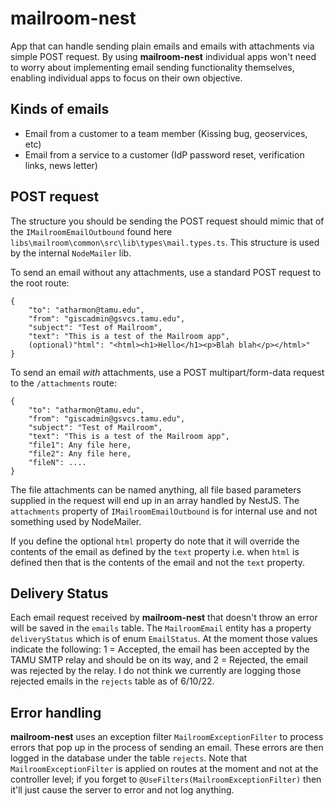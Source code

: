 # mailroom-nest

App that can handle sending plain emails and emails with attachments via simple POST request. By using **mailroom-nest** individual apps won't need to worry about implementing email sending functionality themselves, enabling individual apps to focus on their own objective.

## Kinds of emails

- Email from a customer to a team member (Kissing bug, geoservices, etc)
- Email from a service to a customer (IdP password reset, verification links, news letter)

## POST request

The structure you should be sending the POST request should mimic that of the `IMailroomEmailOutbound` found here `libs\mailroom\common\src\lib\types\mail.types.ts`. This structure is used by the internal `NodeMailer` lib.

To send an email without any attachments, use a standard POST request to the root route:

```
{
	"to": "atharmon@tamu.edu",
	"from": "giscadmin@gsvcs.tamu.edu",
    "subject": "Test of Mailroom",
	"text": "This is a test of the Mailroom app",
    (optional)"html": "<html><h1>Hello</h1><p>Blah blah</p></html>"
}
```

To send an email _with_ attachments, use a POST multipart/form-data request to the `/attachments` route:

```
{
	"to": "atharmon@tamu.edu",
	"from": "giscadmin@gsvcs.tamu.edu",
    "subject": "Test of Mailroom",
	"text": "This is a test of the Mailroom app",
    "file1": Any file here,
    "file2": Any file here,
    "fileN": ....
}
```

The file attachments can be named anything, all file based parameters supplied in the request will end up in an array handled by NestJS. The `attachments` property of `IMailroomEmailOutbound` is for internal use and not something used by NodeMailer.

If you define the optional `html` property do note that it will override the contents of the email as defined by the `text` property i.e. when `html` is defined then that is the contents of the email and not the `text` property.

## Delivery Status

Each email request received by **mailroom-nest** that doesn't throw an error will be saved in the `emails` table. The `MailroomEmail` entity has a property `deliveryStatus` which is of enum `EmailStatus`. At the moment those values indicate the following: 1 = Accepted, the email has been accepted by the TAMU SMTP relay and should be on its way, and 2 = Rejected, the email was rejected by the relay. I do not think we currently are logging those rejected emails in the `rejects` table as of 6/10/22.

## Error handling

**mailroom-nest** uses an exception filter `MailroomExceptionFilter` to process errors that pop up in the process of sending an email. These errors are then logged in the database under the table `rejects`. Note that `MailroomExceptionFilter` is applied on routes at the moment and not at the controller level; if you forget to `@UseFilters(MailroomExceptionFilter)` then it'll just cause the server to error and not log anything.
